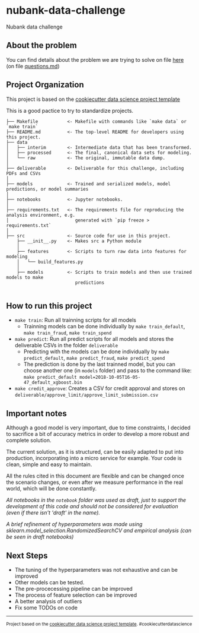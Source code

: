 nubank-data-challenge
==============================

Nubank data challenge

About the problem
------------
You can find details about the problem we are trying to solve on file [here](questions.md) (on file [questions.md](questions.md))

Project Organization
------------
This project is based on the <a target="_blank" href="https://drivendata.github.io/cookiecutter-data-science/">cookiecutter data science project template</a>

This is a good pactice to try to standardize projects.

    ├── Makefile           <- Makefile with commands like `make data` or `make train`
    ├── README.md          <- The top-level README for developers using this project.
    ├── data
    │   ├── interim        <- Intermediate data that has been transformed.
    │   ├── processed      <- The final, canonical data sets for modeling.
    │   └── raw            <- The original, immutable data dump.
    │
    ├── deliverable        <- Deliverable for this challenge, including PDFs and CSVs
    │
    ├── models             <- Trained and serialized models, model predictions, or model summaries
    │
    ├── notebooks          <- Jupyter notebooks. 
    │
    ├── requirements.txt   <- The requirements file for reproducing the analysis environment, e.g.
    │                         generated with `pip freeze > requirements.txt`
    │
    ├── src                <- Source code for use in this project.
        ├── __init__.py    <- Makes src a Python module
        │
        ├── features       <- Scripts to turn raw data into features for modeling
        │   └── build_features.py
        │
        ├── models         <- Scripts to train models and then use trained models to make
                              predictions
            

## How to run this project
- `make train`: Run all trainning scripts for all models
    - Trainning models can be done individually by `make train_default`, `make train_fraud`, `make train_spend`
- `make predict`: Run all predict scripts for all models and stores the deliverable CSVs in the folder `deliverable`
    - Predicting with the models can be done individually by `make predict_default`, `make predict_fraud`, `make predict_spend`
    - The prediction is done by the last trainned model, but you can choose another one (in `models` folder) and pass to the command like: `make predict_default model=2018-10-05T16-05-47_default_xgboost.bin`
- `make credit_approve`: Creates a CSV for credit approval and stores on `deliverable/approve_limit/approve_limit_submission.csv`


## Important notes
Although a good model is very important, due to time constraints, I decided to sacrifice a bit of accuracy metrics in order to develop a more robust and complete solution.

The current solution, as it is structured, can be easily adapted to put into production, incorporating into a micro service for example. Your code is clean, simple and easy to maintain.

All the rules cited in this document are flexible and can be changed once the scenario changes, or even after we measure performance in the real world, which will be done constantly.

*All notebooks in the `notebook` folder was used as draft, just to support the development of this code and should not be considered for evaluation (even if there isn't 'draft' in the name).*

*A brief refinement of hyperparameters was made using sklearn.model_selection.RandomizedSearchCV and empirical analysis (can be seen in draft notebooks)*


## Next Steps
- The tuning of the hyperparameters was not exhaustive and can be improved
- Other models can be tested.
- The pre-procecessing pipeline can be improved
- The process of feature selection can be improved
- A better analysis of outliers
- Fix some TODOs on code

--------

<p><small>Project based on the <a target="_blank" href="https://drivendata.github.io/cookiecutter-data-science/">cookiecutter data science project template</a>. #cookiecutterdatascience</small></p>
